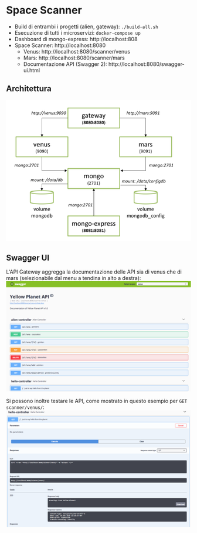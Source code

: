 # Space Scanner

- Build di entrambi i progetti (alien, gateway): `./build-all.sh`
- Esecuzione di tutti i microservizi: `docker-compose up`
- Dashboard di mongo-express: http://localhost:808
- Space Scanner: http://localhost:8080
	- Venus: http://localhost:8080/scanner/venus
	- Mars: http://localhost:8080/scanner/mars
	- Documentazione API (Swagger 2): http://localhost:8080/swagger-ui.html

## Architettura
![Architecture](doc/architecture.png)

## Swagger UI
L'API Gateway aggregga la documentazione delle API sia di venus che di mars (selezionabile dal menu a tendina in alto a destra):
![Swagger UI](./doc/swagger_ui.png)

Si possono inoltre testare le API, come mostrato in questo esempio per `GET scanner/venus/`:
![Swagger UI Query](./doc/swagger_ui_query.png)